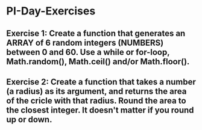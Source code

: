 # PI-Day-Exercises

## Exercise 1: Create a function that generates an ARRAY of 6 random integers (NUMBERS) between 0 and 60. Use a while or for-loop, Math.random(), Math.ceil() and/or Math.floor(). 

## Exercise 2: Create a function that takes a number (a radius) as its argument, and returns the area of the cricle with that radius. Round the area to the closest integer. It doesn't matter if you round up or down. 
